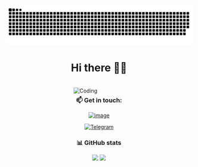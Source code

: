 [I believe in center aligned 🤲]: #

<div align="center">
  
[this is for the picture]: #	
<div id="header">
<p align="center">
  <img  src="https://raw.githubusercontent.com/Elanza-48/Elanza-48/main/resources/img/github-contribution-grid-snake.svg"
    alt="example" />
</p>
</div>

<h1>Hi there 👋🎉<br>
</h1><br>
</div>

<div>
<img align="right" alt="Coding" width="320" src="https://cdn.dribbble.com/users/1277312/screenshots/14733298/media/39b1045e593737587dd60e42c8422d1f.gif" >
</div>


<h3 align="center">📫 Get in touch:</h3>
<div align="center">

[![image](https://img.shields.io/badge/Gmail-D14836?style=for-the-badge&logo=gmail&logoColor=white)](mailto:jelasswot@gmail.com)<br>

[![Telegram](https://img.shields.io/badge/-telegram-blue?color=white&logo=telegram&logoColor=blue)](https://www.t.me/legenda_va)


<h3 align="center">📊 GitHub stats</h3>

<p align= "center">
  <img height= "150" src="https://github-readme-stats.vercel.app/api?username=waldemarX&theme=react&show_icons=true&include_all_commits=true" />
  <img height= "150" src="https://github-readme-stats.vercel.app/api/top-langs/?username=waldemarX&theme=react&layout=compact" />
</p>
